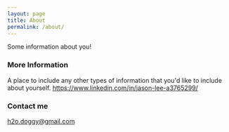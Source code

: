```yaml
---
layout: page
title: About
permalink: /about/
---
```


Some information about you!

### More Information

A place to include any other types of information that you'd like to include about yourself.
https://www.linkedin.com/in/jason-lee-a3765299/

### Contact me

[h2o.doggy@gmail.com](mailto:h2o.doggy@gmail.com)
